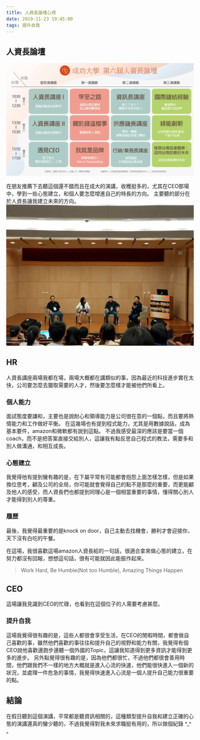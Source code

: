 ```yaml
---
title: 人資長論壇心得
date: 2019-11-23 19:45:00
tags: 提升自我
---
```


## 人資長論壇
![論壇宣傳照](https://raw.githubusercontent.com/kidneyweakx/img-host/image/image/hrforum.jpg)

在朋友推薦下去聽這個還不錯而且在成大的演講，收穫挺多的，尤其在CEO那場中，學到一些心態建立，和個人要怎麼增進自己的特長的方向。
主要聽的部分在於人資長讓我建立未來的方向。
![CEO](https://raw.githubusercontent.com/kidneyweakx/img-host/image/image/2019112402.jpg)

## HR
人資長講座兩場我都在場，兩場大概都在講類似的事，因為最近的科技進步實在太快，公司要怎麼去獵取需要的人才，然後要怎麼樣才能被他們所看上。
### 個人能力
面試態度要謙和，主要也是說耐心和領導能力是公司很在意的一個點，而且要將熱情能力和工作做好平衡。
在這幾場也有提到程式能力，尤其是用數據說話，成為基本要件，amazon和微軟都有說到這點。
不過我感受最深的應該是要當一個coach，而不是把答案直接交給別人，這讓我有點反思自己程式的教法，需要多和別人做溝通，和相互成長。

### 心態建立
我覺得他有提到蠻有趣的是，在下屬平常有可能都會抱怨上面怎樣怎樣，但是如果換位思考，顧及公司的全局，你可能就會覺得自己的點不是那麼的重要，而更能顧及他人的感受，而人資長們也都提到同理心是一個相當重要的事情，懂得關心別人才能得到別人的尊重。

### 履歷
最後，我覺得最重要的是knock on door，自己主動去找機會，勝利才會迎接你，天下沒有白吃的午餐。

在這場，我很喜歡這場amazon人資長給的一句話，很適合拿來做心態的建立，在努力都沒有回報，想想這句話，很有可能就因此能振作起來。
> Work Hard, 
    Be Humble(Not too Humble), 
    Amazing Things Happen

## CEO
這場讓我見識到CEO的忙碌，也看到在這個位子的人需要考慮甚麼。
### 提升自我
這場我覺得很有趣的是，這些人都很會享受生活，在CEO的閒暇時間，都會做自己喜歡的事，雖然他們喜歡的事往往和提升自己的視野和能力有關，我覺得有個CEO說他喜歡邊跑步邊聽一個外國的Topic，這讓我知道得到更多資訊才能得到更多的進步。
另外點覺得很有趣的是，因為他們都很忙，不過他們都很會善用時間，他們跟我們不一樣的地方大概就是進入心流的快速，他們能很快進入一個新的狀況，並處理一件危急的事情，我覺得快速進入心流是一個人提升自己能力很重要的點。

## 結論
在假日聽到這個演講，平常都是聽資訊相關的，這種類型提升自我和建立正確的心態的演講還真的蠻少聽的，不過我覺得對我未來求職挺有用的，所以做個紀錄 ^_^ 。